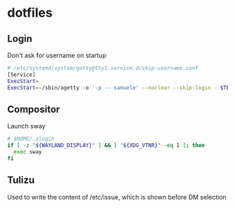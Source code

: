 # dotfiles

## Login
Don't ask for username on startup

```bash
# /etc/systemd/system/getty@tty1.service.d/skip-username.conf
[Service]
ExecStart=
ExecStart=-/sbin/agetty -o '-p -- samuele' --noclear --skip-login - $TERM
```

## Compositor
Launch sway
```bash
# $HOME/.zlogin
if [ -z "${WAYLAND_DISPLAY}" ] && [ "${XDG_VTNR}" -eq 1 ]; then
  exec sway
fi
```

## Tulizu
Used to write the content of /etc/issue, which is shown before DM selection

